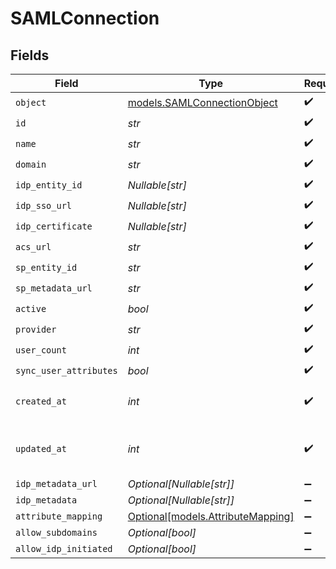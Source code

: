 # SAMLConnection


## Fields

| Field                                                              | Type                                                               | Required                                                           | Description                                                        | Example                                                            |
| ------------------------------------------------------------------ | ------------------------------------------------------------------ | ------------------------------------------------------------------ | ------------------------------------------------------------------ | ------------------------------------------------------------------ |
| `object`                                                           | [models.SAMLConnectionObject](../models/samlconnectionobject.md)   | :heavy_check_mark:                                                 | N/A                                                                | saml_connection                                                    |
| `id`                                                               | *str*                                                              | :heavy_check_mark:                                                 | N/A                                                                | sc_1234567890                                                      |
| `name`                                                             | *str*                                                              | :heavy_check_mark:                                                 | N/A                                                                | My Company SAML Config                                             |
| `domain`                                                           | *str*                                                              | :heavy_check_mark:                                                 | N/A                                                                | mycompany.com                                                      |
| `idp_entity_id`                                                    | *Nullable[str]*                                                    | :heavy_check_mark:                                                 | N/A                                                                | idp-entity-id                                                      |
| `idp_sso_url`                                                      | *Nullable[str]*                                                    | :heavy_check_mark:                                                 | N/A                                                                | https://sso.mycompany.com                                          |
| `idp_certificate`                                                  | *Nullable[str]*                                                    | :heavy_check_mark:                                                 | N/A                                                                | MIIDdzCCAl+gAwIBAgIJAKcyBaiiz+DT...                                |
| `acs_url`                                                          | *str*                                                              | :heavy_check_mark:                                                 | N/A                                                                | https://mycompany.clerk.com/saml/callback                          |
| `sp_entity_id`                                                     | *str*                                                              | :heavy_check_mark:                                                 | N/A                                                                | sp-entity-id                                                       |
| `sp_metadata_url`                                                  | *str*                                                              | :heavy_check_mark:                                                 | N/A                                                                | https://mycompany.clerk.com/saml/metadata                          |
| `active`                                                           | *bool*                                                             | :heavy_check_mark:                                                 | N/A                                                                | true                                                               |
| `provider`                                                         | *str*                                                              | :heavy_check_mark:                                                 | N/A                                                                | saml_custom                                                        |
| `user_count`                                                       | *int*                                                              | :heavy_check_mark:                                                 | N/A                                                                | 150                                                                |
| `sync_user_attributes`                                             | *bool*                                                             | :heavy_check_mark:                                                 | N/A                                                                | true                                                               |
| `created_at`                                                       | *int*                                                              | :heavy_check_mark:                                                 | Unix timestamp of creation.<br/>                                   | 1614768000                                                         |
| `updated_at`                                                       | *int*                                                              | :heavy_check_mark:                                                 | Unix timestamp of last update.<br/>                                | 1622540800                                                         |
| `idp_metadata_url`                                                 | *Optional[Nullable[str]]*                                          | :heavy_minus_sign:                                                 | N/A                                                                | https://sso.mycompany.com/metadata                                 |
| `idp_metadata`                                                     | *Optional[Nullable[str]]*                                          | :heavy_minus_sign:                                                 | N/A                                                                | <EntityDescriptor ...                                              |
| `attribute_mapping`                                                | [Optional[models.AttributeMapping]](../models/attributemapping.md) | :heavy_minus_sign:                                                 | N/A                                                                |                                                                    |
| `allow_subdomains`                                                 | *Optional[bool]*                                                   | :heavy_minus_sign:                                                 | N/A                                                                | false                                                              |
| `allow_idp_initiated`                                              | *Optional[bool]*                                                   | :heavy_minus_sign:                                                 | N/A                                                                | true                                                               |